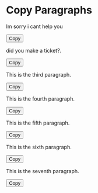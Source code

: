 <!DOCTYPE html> <html lang="en"> <head> <meta charset="UTF-8"> <meta name="viewport" content="width=device-width, initial-scale=1.0"> <title>Copy Paragraphs</title> </head> <body>  <h1>Copy Paragraphs</h1>  
  <!-- Paragraph 1 --> <p id="paragraph1">
  Im sorry i cant help you</p> 
  <button onclick="copyToClipboard('paragraph1')">Copy</button>  
  <!-- Paragraph 2 --> <p id="paragraph2">
  did you make a ticket?.</p> 
  <button onclick="copyToClipboard('paragraph2')">Copy</button>  
  <!-- Paragraph 3 --> <p id="paragraph3">
  This is the third paragraph.</p> 
  <button onclick="copyToClipboard('paragraph3')">Copy</button>  
  <!-- Paragraph 4 --> <p id="paragraph4">
  This is the fourth paragraph.</p> 
  <button onclick="copyToClipboard('paragraph4')">Copy</button>  
  <!-- Paragraph 5 --> <p id="paragraph5">
  This is the fifth paragraph.</p> 
  <button onclick="copyToClipboard('paragraph5')">Copy</button>
<!-- Paragraph 6 -->
<p id="paragraph6">This is the sixth paragraph.</p>
<button onclick="copyToClipboard('paragraph6')">Copy</button>

<!-- Paragraph 7 -->
<p id="paragraph7">This is the seventh paragraph.</p>
<button onclick="copyToClipboard('paragraph7')">Copy</button>

<script>
function copyToClipboard(elementId) {
  var copyText = document.getElementById(elementId);
  var textArea = document.createElement("textarea");
  textArea.value = copyText.textContent;
  document.body.appendChild(textArea);
  textArea.select();
  document.execCommand("copy");
  document.body.removeChild(textArea);

}
</script>
</body>
</html>
